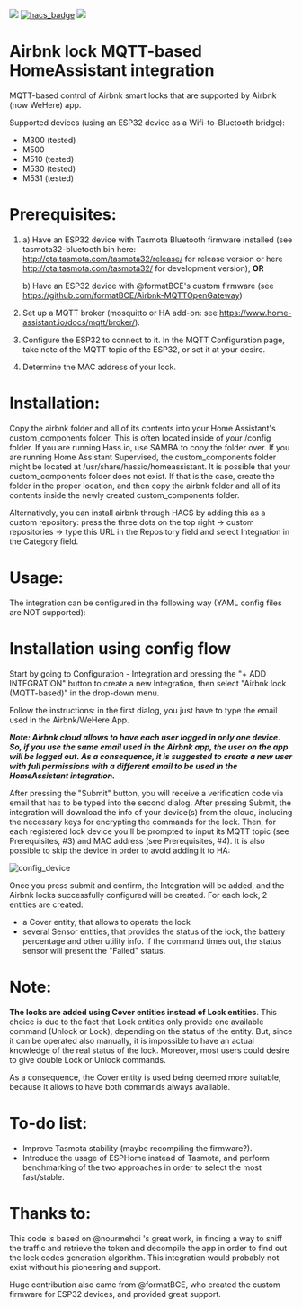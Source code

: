 [![](https://img.shields.io/github/release/rospogrigio/airbnk_mqtt/all.svg?style=for-the-badge)](https://github.com/rospogrigio/airbnk/releases)
[![hacs_badge](https://img.shields.io/badge/HACS-Default-orange.svg?style=for-the-badge)](https://github.com/custom-components/hacs)
[![](https://img.shields.io/badge/MAINTAINER-%40rospogrigio-green?style=for-the-badge)](https://github.com/rospogrigio)

# Airbnk lock MQTT-based HomeAssistant integration

MQTT-based control of Airbnk smart locks that are supported by Airbnk (now WeHere) app.

Supported devices (using an ESP32 device as a Wifi-to-Bluetooth bridge):
- M300 (tested)
- M500
- M510 (tested)
- M530 (tested)
- M531 (tested)

# Prerequisites:

1. a) Have an ESP32 device with Tasmota Bluetooth firmware installed (see tasmota32-bluetooth.bin here: http://ota.tasmota.com/tasmota32/release/ for release version or here http://ota.tasmota.com/tasmota32/ for development version), **OR**

   b) Have an ESP32 device with @formatBCE's custom firmware (see https://github.com/formatBCE/Airbnk-MQTTOpenGateway)
2. Set up a MQTT broker (mosquitto or HA add-on: see https://www.home-assistant.io/docs/mqtt/broker/).
3. Configure the ESP32 to connect to it. In the MQTT Configuration page, take note of the MQTT topic of the ESP32, or set it at your desire.
4. Determine the MAC address of your lock.

# Installation:

Copy the airbnk folder and all of its contents into your Home Assistant's custom_components folder. This is often located inside of your /config folder. If you are running Hass.io, use SAMBA to copy the folder over. If you are running Home Assistant Supervised, the custom_components folder might be located at /usr/share/hassio/homeassistant. It is possible that your custom_components folder does not exist. If that is the case, create the folder in the proper location, and then copy the airbnk folder and all of its contents inside the newly created custom_components folder.

Alternatively, you can install airbnk through HACS by adding this as a custom repository: press the three dots on the top right -> custom repositories -> type this URL in the Repository field and select Integration in the Category field.

# Usage:

The integration can be configured in the following way (YAML config files are NOT supported):

# Installation using config flow

Start by going to Configuration - Integration and pressing the "+ ADD INTEGRATION" button to create a new Integration, then select "Airbnk lock (MQTT-based)" in the drop-down menu.

Follow the instructions: in the first dialog, you just have to type the email used in the Airbnk/WeHere App. 

**_Note: Airbnk cloud allows to have each user logged in only one device. So, if you use the same email used in the Airbnk app, the user on the app will be logged out. As a consequence, it is suggested to create a new user with full permissions with a different email to be used in the HomeAssistant integration._**  

After pressing the "Submit" button, you will receive a verification code via email that has to be typed into the second dialog. After pressing Submit, the integration will download the info of your device(s) from the cloud, including the necessary keys for encrypting the commands for the lock. Then, for each registered lock device you'll be prompted to input its MQTT topic (see Prerequisites, #3) and MAC address (see Prerequisites, #4). It is also possible to skip the device in order to avoid adding it to HA:

![config_device](https://user-images.githubusercontent.com/49229287/143319300-26071cf6-84f4-4cb6-a6f5-f9b53bef0330.png)

Once you press submit and confirm, the Integration will be added, and the Airbnk locks successfully configured will be created. For each lock, 2 entities are created:
- a Cover entity, that allows to operate the lock
- several Sensor entities, that provides the status of the lock, the battery percentage and other utility info. If the command times out, the status sensor will present the "Failed" status.

# Note:

**The locks are added using Cover entities instead of Lock entities**. This choice is due to the fact that Lock entities only provide one available command (Unlock or Lock), depending on the status of the entity. But, since it can be operated also manually, it is impossible to have an actual knowledge of the real status of the lock. Moreover, most users could desire to give double Lock or Unlock commands. 

As a consequence, the Cover entity is used being deemed more suitable, because it allows to have both commands always available.

# To-do list:

* Improve Tasmota stability (maybe recompiling the firmware?).
* Introduce the usage of ESPHome instead of Tasmota, and perform benchmarking of the two approaches in order to select the most fast/stable.

# Thanks to:

This code is based on @nourmehdi 's great work, in finding a way to sniff the traffic and retrieve the token and decompile the app in order to find out the lock codes generation algorithm. This integration would probably not exist without his pioneering and support.

Huge contribution also came from @formatBCE, who created the custom firmware for ESP32 devices, and provided great support.
